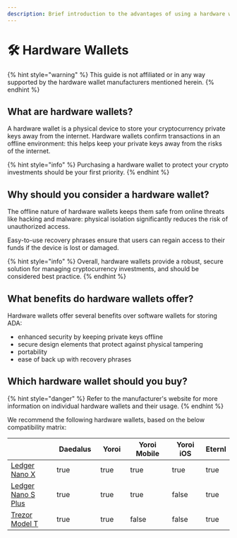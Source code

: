 ```yaml
---
description: Brief introduction to the advantages of using a hardware wallet for your ADA.
---
```


# 🛠️ Hardware Wallets

{% hint style="warning" %}
This guide is not affiliated or in any way supported by the hardware wallet manufacturers mentioned herein.
{% endhint %}

## What are hardware wallets?

A hardware wallet is a physical device to store your cryptocurrency private keys away from the internet. Hardware wallets confirm transactions in an offline environment: this helps keep your private keys away from the risks of the internet.

{% hint style="info" %}
Purchasing a hardware wallet to protect your crypto investments should be your first priority.&#x20;
{% endhint %}

## Why should you consider a hardware wallet?

The offline nature of hardware wallets keeps them safe from online threats like hacking and malware: physical isolation significantly reduces the risk of unauthorized access.&#x20;

Easy-to-use recovery phrases ensure that users can regain access to their funds if the device is lost or damaged.&#x20;

{% hint style="info" %}
Overall, hardware wallets provide a robust, secure solution for managing cryptocurrency investments, and should be considered best practice.
{% endhint %}

## What benefits do hardware wallets offer?

Hardware wallets offer several benefits over software wallets for storing ADA:&#x20;

* enhanced security by keeping private keys offline&#x20;
* secure design elements that protect against physical tampering
* portability
* ease of back up with recovery phrases

## Which hardware wallet should you buy?

{% hint style="danger" %}
Refer to the manufacturer's website for more information on individual hardware wallets and their usage.&#x20;
{% endhint %}

We recommend the following hardware wallets, based on the below compatibility matrix:&#x20;

<table><thead><tr><th width="158"></th><th width="104" data-type="checkbox">Daedalus</th><th width="75" data-type="checkbox">Yoroi</th><th width="131" data-type="checkbox">Yoroi Mobile</th><th width="103" data-type="checkbox">Yoroi iOS</th><th data-type="checkbox">Eternl</th></tr></thead><tbody><tr><td><a href="https://shop.ledger.com/pages/ledger-nano-x">Ledger Nano X</a></td><td>true</td><td>true</td><td>true</td><td>true</td><td>true</td></tr><tr><td><a href="https://shop.ledger.com/pages/ledger-nano-s-plus">Ledger Nano S Plus</a></td><td>true</td><td>true</td><td>true</td><td>false</td><td>true</td></tr><tr><td><a href="https://trezor.io/trezor-model-t">Trezor Model T</a></td><td>true</td><td>true</td><td>false</td><td>false</td><td>true</td></tr></tbody></table>

